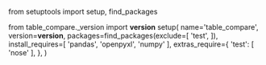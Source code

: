 from setuptools import setup, find_packages

from table_compare._version import __version__
setup(
    name='table_compare',
    version=__version__,
    packages=find_packages(exclude=[
        'test',
    ]),
    install_requires=[
        'pandas',
        'openpyxl',
        'numpy'
    ],
    extras_require={
        'test': [
        'nose'
        ],
    },
)